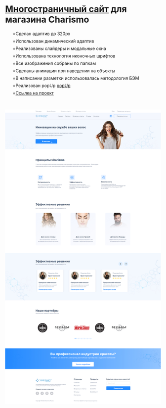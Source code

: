 <h1> <a href="https://kulakovskyi.github.io/Charismo/" target="_blank">Многостраничный сайт</a> для магазина Charismo </h1>
<ul type="none">
  <li>⭐Сделан адаптив до 320px</li>
  <li>⭐Использован динамический адаптив</li>
  <li>⭐Реализованы слайдеры и модальные окна</li>
  <li>⭐Использована технология иконочных шрифтов</li>
  <li>⭐Все изображения собраны по папкам</li>
  <li>⭐Сделаны анимации при наведении на объекты</li>
  <li>⭐В написании разметки использовалась методология БЭМ</li>
  <li>⭐Реализован popUp <a href="https://kulakovskyi.github.io/Charismo/#popup__block">popUp</a></li>
  <li>⭐<a href="https://kulakovskyi.github.io/Charismo/">Ссылка на проект</a></li>
</ul>

<h1><h1>

<img src="https://github.com/kulakovskyi/Charismo/blob/main/readme-img/charismo.jpg" alt="site-image" />
